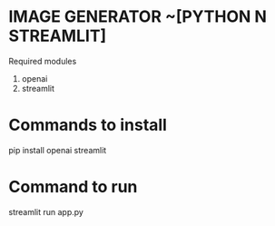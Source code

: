 # IMAGE GENERATOR ~[PYTHON N STREAMLIT]

Required modules
1. openai
2. streamlit

# Commands to install

pip install openai streamlit

# Command to run 
streamlit run app.py
